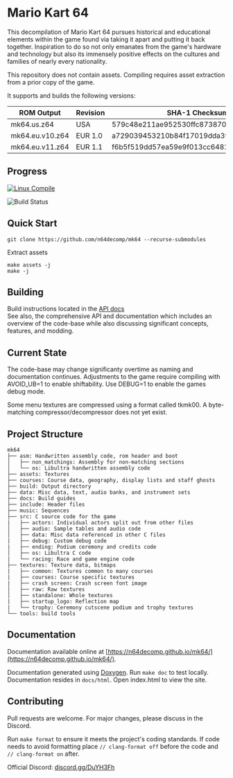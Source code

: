 # Mario Kart 64   
This decompilation of Mario Kart 64 pursues historical and educational elements within the game found via taking it apart and putting it back together. Inspiration to do so not only emanates from the game's hardware and technology but also its immensely positive effects on the cultures and families of nearly every nationality.

This repository does not contain assets. Compiling requires asset extraction from a prior copy of the game.

It supports and builds the following versions:

| ROM Output      | Revision| SHA-1 Checksum                           |
|-----------------|---------|------------------------------------------|
| mk64.us.z64     | USA     | 579c48e211ae952530ffc8738709f078d5dd215e |
| mk64.eu.v10.z64 | EUR 1.0 | a729039453210b84f17019dda3f248d5888f7690 |
| mk64.eu.v11.z64 | EUR 1.1 | f6b5f519dd57ea59e9f013cc64816e9d273b2329 |

## Progress

[![Linux Compile](https://github.com/n64decomp/mk64/actions/workflows/linux-compile.yml/badge.svg)](https://github.com/n64decomp/mk64/actions/workflows/linux-compile.yml)

![Build Status](https://n64decomp.github.io/mk64/total_progress.svg)

## Quick Start

```
git clone https://github.com/n64decomp/mk64 --recurse-submodules
```
Extract assets
```
make assets -j
make -j
```

## Building

Build instructions located in the [API docs](https://n64decomp.github.io/mk64/compiling.html)  
See also, the comprehensive API and documentation which includes an overview of the code-base while also discussing significant concepts, features, and modding.

## Current State

The code-base may change significanty overtime as naming and documentation continues.
Adjustments to the game require compiling with AVOID_UB=1 to enable shiftability. Use DEBUG=1 to enable the games debug mode.

Some menu textures are compressed using a format called tkmk00. A byte-matching compressor/decompressor does not yet exist.   

## Project Structure
	
	mk64
	├── asm: Handwritten assembly code, rom header and boot
	│   ├── non_matchings: Assembly for non-matching sections
	│   └── os: Libultra handwritten assembly code
	├── assets: Textures
	├── courses: Course data, geography, display lists and staff ghosts
	├── build: Output directory
	├── data: Misc data, text, audio banks, and instrument sets
	├── docs: Build guides
	├── include: Header files
	├── music: Sequences
	├── src: C source code for the game
	|   ├── actors: Individual actors split out from other files
	│   ├── audio: Sample tables and audio code
	│   ├── data: Misc data referenced in other C files
	|   ├── debug: Custom debug code
	|   ├── ending: Podium ceremony and credits code
	│   ├── os: Libultra C code
	|   └── racing: Race and game engine code
	├── textures: Texture data, bitmaps
	|   ├── common: Textures common to many courses
	|   ├── courses: Course specific textures
	|   ├── crash screen: Crash screen font image
	│   ├── raw: Raw textures
    │   ├── standalone: Whole textures
	|   ├── startup_logo: Reflection map
	|   └── trophy: Ceremony cutscene podium and trophy textures
	└── tools: build tools

## Documentation

Documentation available online at [https://n64decomp.github.io/mk64/](https://n64decomp.github.io/mk64/).

Documentation generated using [Doxygen](https://www.doxygen.nl/index.html). Run `make doc` to test locally. Documentation resides in `docs/html`. Open index.html to view the site.

## Contributing

Pull requests are welcome. For major changes, please discuss in the Discord.

Run `make format` to ensure it meets the project's coding standards.
If code needs to avoid formatting place `// clang-format off` before the code and `// clang-format on` after.

Official Discord: [discord.gg/DuYH3Fh](https://discord.gg/DuYH3Fh)
